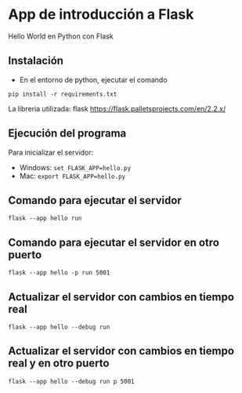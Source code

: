 # App de introducción a Flask

Hello World en Python con Flask

## Instalación

- En el entorno de python, ejecutar el comando

```
pip install -r requirements.txt
```

La libreria utilizada: flask https://flask.palletsprojects.com/en/2.2.x/

## Ejecución del programa

Para inicializar el servidor:

- Windows: `set FLASK_APP=hello.py`
- Mac: `export FLASK_APP=hello.py`

## Comando para ejecutar el servidor

```
flask --app hello run
```

## Comando para ejecutar el servidor en otro puerto

```
flask --app hello -p run 5001
```

## Actualizar el servidor con cambios en tiempo real

```
flask --app hello --debug run
```

## Actualizar el servidor con cambios en tiempo real y en otro puerto

```
flask --app hello --debug run p 5001
```
